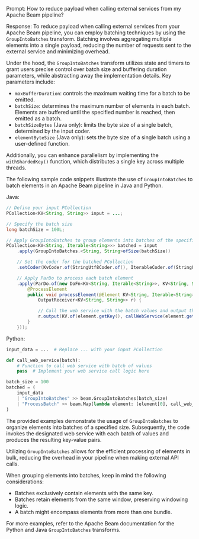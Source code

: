 Prompt:
How to reduce payload when calling external services from my Apache Beam pipeline?

Response:
To reduce payload when calling external services from your Apache Beam pipeline, you can employ batching techniques by using the `GroupIntoBatches` transform. Batching involves aggregating multiple elements into a single payload, reducing the number of requests sent to the external service and minimizing overhead.

Under the hood, the `GroupIntoBatches` transform utilizes state and timers to grant users precise control over batch size and buffering duration parameters, while abstracting away the implementation details. Key parameters include:
* `maxBufferDuration`: controls the maximum waiting time for a batch to be emitted.
* `batchSize`: determines the maximum number of elements in each batch. Elements are buffered until the specified number is reached, then emitted as a batch.
* `batchSizeBytes` (Java only): limits the byte size of a single batch, determined by the input coder.
* `elementByteSize` (Java only): sets the byte size of a single batch using a user-defined function.

Additionally, you can enhance parallelism by implementing the `withShardedKey()` function, which distributes a single key across multiple threads.

The following sample code snippets illustrate the use of `GroupIntoBatches` to batch elements in an Apache Beam pipeline in Java and Python.

Java:

```java
// Define your input PCollection
PCollection<KV<String, String>> input = ...;

// Specify the batch size
long batchSize = 100L;

// Apply GroupIntoBatches to group elements into batches of the specified size
PCollection<KV<String, Iterable<String>>> batched = input
    .apply(GroupIntoBatches.<String, String>ofSize(batchSize))

    // Set the coder for the batched PCollection
    .setCoder(KvCoder.of(StringUtf8Coder.of(), IterableCoder.of(StringUtf8Coder.of())))

    // Apply ParDo to process each batch element
    .apply(ParDo.of(new DoFn<KV<String, Iterable<String>>, KV<String, String>>() {
        @ProcessElement
        public void processElement(@Element KV<String, Iterable<String>> element,
            OutputReceiver<KV<String, String>> r) {

            // Call the web service with the batch values and output the result
            r.output(KV.of(element.getKey(), callWebService(element.getValue())));
        }
    }));
```

Python:

```python
input_data = ...  # Replace ... with your input PCollection

def call_web_service(batch):
    # Function to call web service with batch of values
    pass  # Implement your web service call logic here

batch_size = 100
batched = (
    input_data
    | "GroupIntoBatches" >> beam.GroupIntoBatches(batch_size)
    | "ProcessBatch" >> beam.Map(lambda element: (element[0], call_web_service(element[1])))
)
```

The provided examples demonstrate the usage of `GroupIntoBatches` to organize elements into batches of a specified size. Subsequently, the code invokes the designated web service with each batch of values and produces the resulting key-value pairs.

Utilizing `GroupIntoBatches` allows for the efficient processing of elements in bulk, reducing the overhead in your pipeline when making external API calls.

When grouping elements into batches, keep in mind the following considerations:
* Batches exclusively contain elements with the same key.
* Batches retain elements from the same window, preserving windowing logic.
* A batch might encompass elements from more than one bundle.

For more examples, refer to the Apache Beam documentation for the Python and Java `GroupIntoBatches` transforms.
